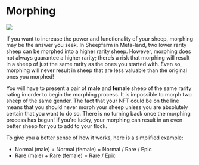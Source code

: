 # Morphing

![](../../.gitbook/assets/1\_rBdLxJWUwW8yX\_peUbQeAw.png)

If you want to increase the power and functionality of your sheep, morphing may be the answer you seek. In Sheepfarm in Meta-land, two lower rarity sheep can be morphed into a higher rarity sheep. However, morphing does not always guarantee a higher rarity; there’s a risk that morphing will result in a sheep of just the same rarity as the ones you started with. Even so, morphing will never result in sheep that are less valuable than the original ones you morphed!



You will have to present a pair of **male** and **female** sheep of the same rarity rating in order to begin the morphing process. It is impossible to morph two sheep of the same gender. The fact that your NFT could be on the line means that you should never morph your sheep unless you are absolutely certain that you want to do so. There is no turning back once the morphing process has begun! If you're lucky, your morphing can result in an even better sheep for you to add to your flock.



To give you a better sense of how it works, here is a simplified example:

* Normal (male) + Normal (female) = Normal / Rare / Epic
* Rare (male) + Rare (female) = Rare / Epic

